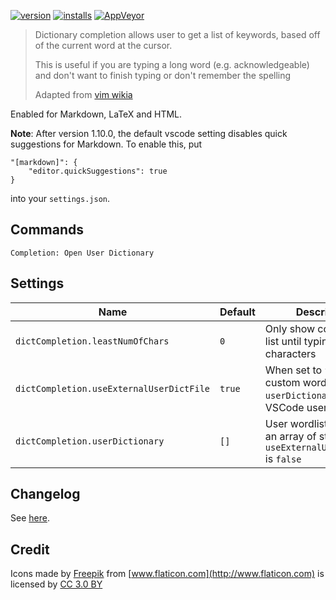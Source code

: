 [![version](https://vsmarketplacebadge.apphb.com/version/yzhang.dictionary-completion.svg?style=flat-square)](https://marketplace.visualstudio.com/items?itemName=yzhang.dictionary-completion)
[![installs](https://vsmarketplacebadge.apphb.com/installs/yzhang.dictionary-completion.svg?style=flat-square)](https://marketplace.visualstudio.com/items?itemName=yzhang.dictionary-completion)
[![AppVeyor](https://img.shields.io/appveyor/ci/yzhang-gh/vscode-dic-completion.svg?style=flat-square&label=appveyor%20build)](https://ci.appveyor.com/project/yzhang-gh/vscode-dic-completion/build/artifacts)

> Dictionary completion allows user to get a list of keywords, based off of the current word at the cursor.
>
> This is useful if you are typing a long word (e.g. acknowledgeable) and don't want to finish typing or don't remember the spelling
>
> Adapted from [vim wikia](http://vim.wikia.com/wiki/Dictionary_completions)

Enabled for Markdown, LaTeX and HTML.

**Note**: After version 1.10.0, the default vscode setting disables quick suggestions for Markdown. To enable this, put
```
"[markdown]": {
    "editor.quickSuggestions": true
}
```
into your `settings.json`.

## Commands

`Completion: Open User Dictionary`

## Settings

| Name                                     | Default | Description                                                                              |
| ---------------------------------------- | ------- | ---------------------------------------------------------------------------------------- |
| `dictCompletion.leastNumOfChars`         | `0`     | Only show completion list until typing N characters                                      |
| `dictCompletion.useExternalUserDictFile` | `true`  | When set to `false`, load custom words from `userDictionary` in the VSCode user settings |
| `dictCompletion.userDictionary`          | `[]`    | User wordlist (should be an array of string) if `useExternalUserDictFile` is `false`     |

## Changelog

See [here](CHANGELOG.md).

## Credit

Icons made by [Freepik](http://www.freepik.com) from [www.flaticon.com](http://www.flaticon.com) is licensed by [CC 3.0 BY](http://creativecommons.org/licenses/by/3.0/)
